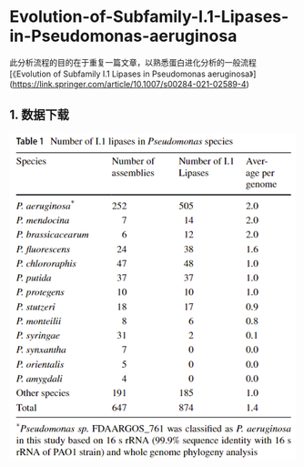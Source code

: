 # Evolution-of-Subfamily-I.1-Lipases-in-Pseudomonas-aeruginosa

此分析流程的目的在于重复一篇文章，以熟悉蛋白进化分析的一般流程
[《Evolution of Subfamily I.1 Lipases in Pseudomonas aeruginosa》]
(https://link.springer.com/article/10.1007/s00284-021-02589-4)

## 1. 数据下载

![](./IMG/Table1.png)
